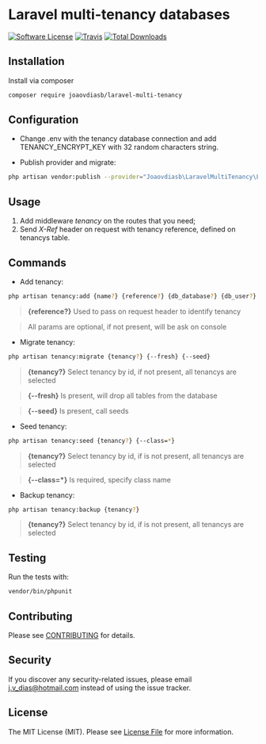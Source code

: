 # Laravel multi-tenancy databases

[![Software License](https://img.shields.io/badge/license-MIT-brightgreen.svg?style=flat-square)](LICENSE.md)
[![Travis](https://img.shields.io/travis/joaovdiasb/laravel-multi-tenancy.svg?style=flat-square)]()
[![Total Downloads](https://img.shields.io/packagist/dt/joaovdiasb/laravel-multi-tenancy.svg?style=flat-square)](https://packagist.org/packages/joaovdiasb/laravel-multi-tenancy)


## Installation

Install via composer
```bash
composer require joaovdiasb/laravel-multi-tenancy
```

## Configuration

- Change .env with the tenancy database connection and add TENANCY_ENCRYPT_KEY with 32 random characters string.

- Publish provider and migrate:
```bash
php artisan vendor:publish --provider="Joaovdiasb\LaravelMultiTenancy\LaravelMultiTenancyServiceProvider" && php artisan migrate --path=./database/migrations/tenancy
```

## Usage
1. Add middleware *tenancy* on the routes that you need;
2. Send *X-Ref* header on request with tenancy reference, defined on tenancys table.

## Commands
- Add tenancy:
```bash
php artisan tenancy:add {name?} {reference?} {db_database?} {db_user?} {db_password?} {db_host?} {db_port?}
```
> **{reference?}** Used to pass on request header to identify tenancy

> All params are optional, if not present, will be ask on console

- Migrate tenancy:
```bash
php artisan tenancy:migrate {tenancy?} {--fresh} {--seed}
```
> **{tenancy?}** Select tenancy by id, if not present, all tenancys are selected

> **{--fresh}** Is present, will drop all tables from the database

> **{--seed}** Is present, call seeds

- Seed tenancy:
```bash
php artisan tenancy:seed {tenancy?} {--class=*}
```
> **{tenancy?}** Select tenancy by id, if is not present, all tenancys are selected

> **{--class=*}** Is required, specify class name

- Backup tenancy:
```bash
php artisan tenancy:backup {tenancy?}
```
> **{tenancy?}** Select tenancy by id, if is not present, all tenancys are selected

## Testing
Run the tests with:

```bash
vendor/bin/phpunit
```


## Contributing

Please see [CONTRIBUTING](CONTRIBUTING.md) for details.


## Security

If you discover any security-related issues, please email j.v_dias@hotmail.com instead of using the issue tracker.


## License

The MIT License (MIT). Please see [License File](/LICENSE.md) for more information.